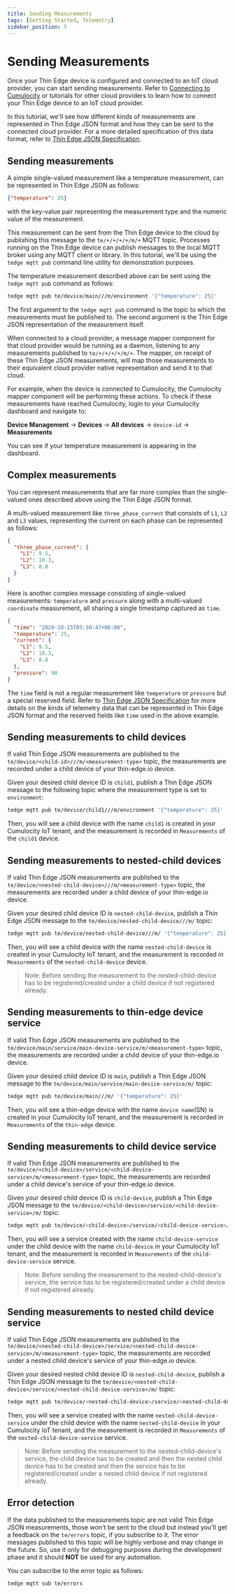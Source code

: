 ```yaml
---
title: Sending Measurements
tags: [Getting Started, Telemetry]
sidebar_position: 5
---
```


# Sending Measurements

Once your Thin Edge device is configured and connected to an IoT cloud provider, you can start sending measurements.
Refer to [Connecting to Cumulocity](./connect-c8y.md) or tutorials for other cloud providers 
to learn how to connect your Thin Edge device to an IoT cloud provider. 

In this tutorial, we'll see how different kinds of measurements are represented in Thin Edge JSON format and 
how they can be sent to the connected cloud provider.
For a more detailed specification of this data format, refer to [Thin Edge JSON Specification](../understand/thin-edge-json.md).

## Sending measurements

A simple single-valued measurement like a temperature measurement, can be represented in Thin Edge JSON as follows:

```json
{"temperature": 25}
```

with the key-value pair representing the measurement type and the numeric value of the measurement.

This measurement can be sent from the Thin Edge device to the cloud by publishing this message to the `te/+/+/+/+/m/+` MQTT topic.
Processes running on the Thin Edge device can publish messages to the local MQTT broker using any MQTT client or library.
In this tutorial, we'll be using the `tedge mqtt pub` command line utility for demonstration purposes.

The temperature measurement described above can be sent using the `tedge mqtt pub` command as follows:

```sh te2mqtt formats=v1
tedge mqtt pub te/device/main///m/environment '{"temperature": 25}'
```

The first argument to the `tedge mqtt pub` command is the topic to which the measurements must be published to.
The second argument is the Thin Edge JSON representation of the measurement itself.

When connected to a cloud provider, a message mapper component for that cloud provider would be running as a daemon, 
listening to any measurements published to `te/+/+/+/+/m/+`.
The mapper, on receipt of these Thin Edge JSON measurements, will map those measurements to their equivalent
cloud provider native representation and send it to that cloud.

For example, when the device is connected to Cumulocity, the Cumulocity mapper component will be performing these actions.
To check if these measurements have reached Cumulocity, login to your Cumulocity dashboard and navigate to:

**Device Management** &rarr; **Devices** &rarr; **All devices** &rarr; `device-id` &rarr; **Measurements**

You can see if your temperature measurement is appearing in the dashboard.

## Complex measurements

You can represent measurements that are far more complex than the single-valued ones described above using the Thin Edge JSON format.

A multi-valued measurement like `three_phase_current` that consists of `L1`, `L2` and `L3` values,
representing the current on each phase can be represented as follows:

```json
{
  "three_phase_current": {
    "L1": 9.5,
    "L2": 10.3,
    "L3": 8.8
  }
}
```

Here is another complex message consisting of single-valued measurements: `temperature` and `pressure` 
along with a multi-valued `coordinate` measurement, all sharing a single timestamp captured as `time`.

```json
{
  "time": "2020-10-15T05:30:47+00:00",
  "temperature": 25,
  "current": {
    "L1": 9.5,
    "L2": 10.3,
    "L3": 8.8
  },
  "pressure": 98
}
```

The `time` field is not a regular measurement like `temperature` or `pressure` but a special reserved field.
Refer to [Thin Edge JSON Specification](../understand/thin-edge-json.md) for more details on the kinds of telemetry 
data that can be represented in Thin Edge JSON format and the reserved fields like `time` used in the above example.

## Sending measurements to child devices

If valid Thin Edge JSON measurements are published to the `te/device/<child-id>///m/<measurement-type>` topic,
the measurements are recorded under a child device of your thin-edge.io device.

Given your desired child device ID is `child1`, publish a Thin Edge JSON message to the following topic where the measurement type is set to `environment`:

```sh te2mqtt formats=v1
tedge mqtt pub te/device/child1///m/environment '{"temperature": 25}'
```

Then, you will see a child device with the name `child1` is created in your Cumulocity IoT tenant,
and the measurement is recorded in `Measurements` of the `child1` device.

## Sending measurements to nested-child devices

If valid Thin Edge JSON measurements are published to the `te/device/<nested-child-device>///m/<measurement-type>` topic,
the measurements are recorded under a child device of your thin-edge.io device.

Given your desired child device ID is `nested-child-device`, publish a Thin Edge JSON message to the `te/device/nested-child-device///m/` topic:

```sh te2mqtt
tedge mqtt pub te/device/nested-child-device///m/ '{"temperature": 25}'
```

Then, you will see a child device with the name `nested-child-device` is created in your Cumulocity IoT tenant,
and the measurement is recorded in `Measurements` of the `nested-child-device` device.

> Note: Before sending the measurement to the nested-child-device has to be registered/created under a child device if not registered already.

## Sending measurements to thin-edge device service

If valid Thin Edge JSON measurements are published to the `te/device/main/service/main-device-service/m/<measurement-type>` topic,
the measurements are recorded under a child device of your thin-edge.io device.

Given your desired child device ID is `main`, publish a Thin Edge JSON message to the `te/device/main/service/main-device-service/m/` topic:

```sh te2mqtt
tedge mqtt pub te/device/main///m/ '{"temperature": 25}'
```

Then, you will see a thin-edge device with the name `device name`(SN) is created in your Cumulocity IoT tenant,
and the measurement is recorded in `Measurements` of the `thin-edge` device.

## Sending measurements to child device service

If valid Thin Edge JSON measurements are published to the `te/device/<child-device>/service/<child-device-service>/m/<measurement-type>` topic,
the measurements are recorded under a child device's service of your thin-edge.io device.

Given your desired child device ID is `child-device`, publish a Thin Edge JSON message to the `te/device/<child-device>/service/<child-device-service>/m/` topic:

```sh te2mqtt
tedge mqtt pub te/device/<child-device>/service/<child-device-service>/m/ '{"temperature": 25}'
```

Then, you will see a service created with the name `child-device-service` under the child device with the name `child-device` in your Cumulocity IoT tenant,
and the measurement is recorded in `Measurements` of the `child-device-service` service.

> Note: Before sending the measurement to the nested-child-device's service, the service has to be registered/created under a child device if not registered already.


## Sending measurements to nested child device service

If valid Thin Edge JSON measurements are published to the `te/device/<nested-child-device>/service/<nested-child-device-service>/m/<measurement-type>` topic,
the measurements are recorded under a nested child device's service of your thin-edge.io device.

Given your desired nested child device ID is `nested-child-device`, publish a Thin Edge JSON message to the `te/device/<nested-child-device>/service/<nested-child-device-service>/m/` topic:

```sh te2mqtt
tedge mqtt pub te/device/<nested-child-device>/service/<nested-child-device-service>/m/ '{"temperature": 25}'
```

Then, you will see a service created with the name `nested-child-device-service` under the child device with the name `nested-child-device` in your Cumulocity IoT tenant,
and the measurement is recorded in `Measurements` of the `nested-child-device-service` service.

> Note: Before sending the measurement to the nested-child-device's service, the child device has to be created and then the nested child device has to be created
 and then the service has to be registered/created under a nested child device if not registered already.


## Error detection

If the data published to the measurements topic are not valid Thin Edge JSON measurements, those won't be
sent to the cloud but instead you'll get a feedback on the `te/errors` topic, if you subscribe to it.
The error messages published to this topic will be highly verbose and may change in the future.
So, use it only for debugging purposes during the development phase and it should **NOT** be used for any automation.

You can subscribe to the error topic as follows:

```sh te2mqtt formats=v1
tedge mqtt sub te/errors
```
